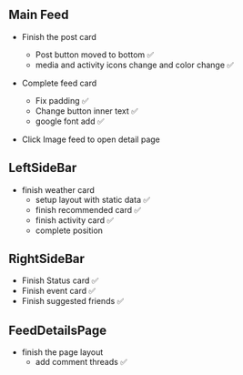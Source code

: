 ## Main Feed

- Finish the post card

  - Post button moved to bottom ✅
  - media and activity icons change and color change ✅

- Complete feed card

  - Fix padding ✅
  - Change button inner text ✅
  - google font add ✅

- Click Image feed to open detail page

## LeftSideBar

- finish weather card
  - setup layout with static data ✅
  - finish recommended card ✅
  - finish activity card ✅
  - complete position

## RightSideBar

- Finish Status card ✅
- Finish event card ✅
- Finish suggested friends ✅

## FeedDetailsPage

- finish the page layout
  - add comment threads ✅
